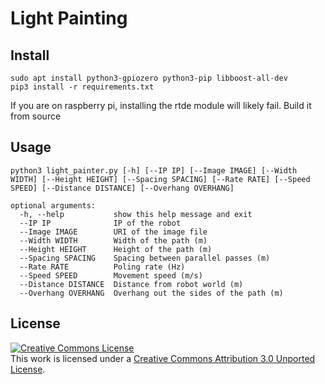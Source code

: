 # Light Painting

## Install

    sudo apt install python3-gpiozero python3-pip libboost-all-dev
    pip3 install -r requirements.txt

If you are on raspberry pi, installing the rtde module will likely fail.  Build it from source

## Usage

    python3 light_painter.py [-h] [--IP IP] [--Image IMAGE] [--Width WIDTH] [--Height HEIGHT] [--Spacing SPACING] [--Rate RATE] [--Speed SPEED] [--Distance DISTANCE] [--Overhang OVERHANG]

    optional arguments:
      -h, --help           show this help message and exit
      --IP IP              IP of the robot
      --Image IMAGE        URI of the image file
      --Width WIDTH        Width of the path (m)
      --Height HEIGHT      Height of the path (m)
      --Spacing SPACING    Spacing between parallel passes (m)
      --Rate RATE          Poling rate (Hz)
      --Speed SPEED        Movement speed (m/s)
      --Distance DISTANCE  Distance from robot world (m)
      --Overhang OVERHANG  Overhang out the sides of the path (m)

## License
<a rel="license" href="http://creativecommons.org/licenses/by/3.0/"><img alt="Creative Commons License" style="border-width:0" src="https://i.creativecommons.org/l/by/3.0/88x31.png" /></a><br />This work is licensed under a <a rel="license" href="http://creativecommons.org/licenses/by/3.0/">Creative Commons Attribution 3.0 Unported License</a>.
